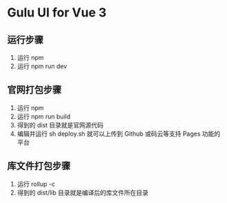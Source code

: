 # Gulu UI for Vue 3

## 运行步骤

1. 运行 npm
2. 运行 npm run dev

## 官网打包步骤

1. 运行 npm
2. 运行 npm run build
3. 得到的 dist 目录就是官网源代码
4. 编辑并运行 sh deploy.sh 就可以上传到 Github 或码云等支持 Pages 功能的平台

## 库文件打包步骤

1. 运行 rollup -c
2. 得到的 dist/lib 目录就是编译后的库文件所在目录
